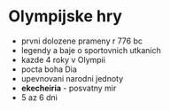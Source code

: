 # Olympijske hry

- prvni dolozene prameny r 776 bc
- legendy a baje o sportovnich utkanich
- kazde 4 roky v Olympii
- pocta boha Dia
- upevnovani narodni jednoty
- **ekecheiria** - posvatny mir 
- 5 az 6 dni